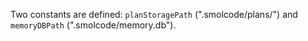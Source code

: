 Two constants are defined: `planStoragePath` (".smolcode/plans/") and `memoryDBPath` (".smolcode/memory.db").